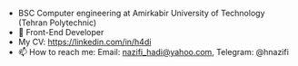 - BSC Computer engineering at Amirkabir University of Technology (Tehran Polytechnic)
- 👀 Front-End Developer
- My CV: https://linkedin.com/in/h4di
- 📫 How to reach me: Email: nazifi_hadi@yahoo.com, Telegram: @hnazifi

<!---
hnazifi/hnazifi is a ✨ special ✨ repository because its `README.md` (this file) appears on your GitHub profile.
You can click the Preview link to take a look at your changes.
--->
